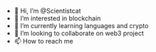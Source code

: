 - 👋 Hi, I’m @Scientistcat
- 👀 I’m interested in blockchain
- 🌱 I’m currently learning languages and crypto
- 💞️ I’m looking to collaborate on web3 project
- 📫 How to reach me 

<!---
Scientistcat/Scientistcat is a ✨ special ✨ repository because its `README.md` (this file) appears on your GitHub profile.
You can click the Preview link to take a look at your changes.
--->
